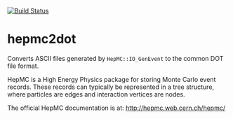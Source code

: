 [![Build Status](https://travis-ci.org/elritsch/hepmc2dot.svg?branch=master)](https://travis-ci.org/elritsch/hepmc2dot)

# hepmc2dot
Converts ASCII files generated by `HepMC::IO_GenEvent` to the common DOT file format.

HepMC is a High Energy Physics package for storing Monte Carlo event records. These records can typically be represented in a tree structure, where particles are edges and interaction vertices are nodes.

The official HepMC documentation is at:
http://hepmc.web.cern.ch/hepmc/
